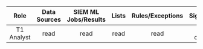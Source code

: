 |    Role    | Data Sources | SIEM ML Jobs/Results | Lists | Rules/Exceptions |  Signals/Alerts  |
| :--------: | :----------: | :------------------: | :---: | :--------------: | :--------------: |
| T1 Analyst |     read     |         read         | read  |       read       | read, create_doc |
